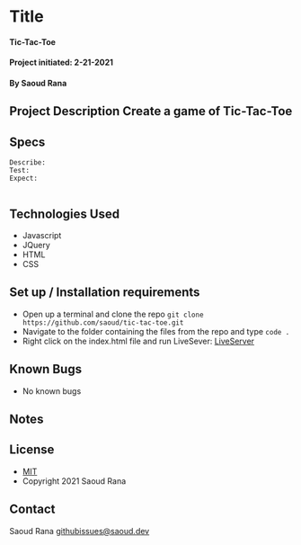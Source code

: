 # Title 
#### Tic-Tac-Toe
#### Project initiated: 2-21-2021
#### By Saoud Rana
## Project Description Create a game of Tic-Tac-Toe


## Specs
 
```
Describe:
Test: 
Expect: 
 
```
 
## Technologies Used
* Javascript
* JQuery
* HTML
* CSS

## Set up / Installation requirements
* Open up a terminal and clone the repo `git clone https://github.com/saoud/tic-tac-toe.git`
* Navigate to the folder containing the files from the repo and type `code . `
* Right click on the index.html file and run LiveSever: [LiveServer](https://marketplace.visualstudio.com/items?itemName=ritwickdey.LiveServer)
 
## Known Bugs
* No known bugs

## Notes

## License
* [MIT](https://github.com/saoud/tic-tac-toe/blob/main/LICENSE)
* Copyright 2021 Saoud Rana
## Contact
Saoud Rana githubissues@saoud.dev
